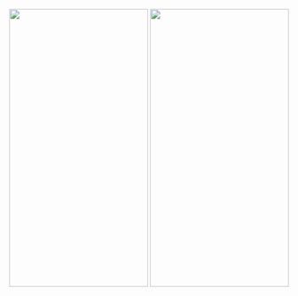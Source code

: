 <img src="https://github.com/enotekin77/NoteApp/blob/master/app/src/main/res/drawable-v24/sc1.jpg?raw=true" height ="500" width="250" />  <img src="https://github.com/enotekin77/NoteApp/blob/master/app/src/main/res/drawable-v24/sc2.jpg" height= "500" width="250" /> 
